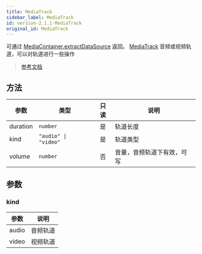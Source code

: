 ```yaml
---
title: MediaTrack
sidebar_label: MediaTrack
id: version-2.1.1-MediaTrack
original_id: MediaTrack
---
```


可通过 [MediaContainer.extractDataSource](https://developers.weixin.qq.com/miniprogram/dev/api/media/video-processing/MediaContainer.extractDataSource.html) 返回。
[MediaTrack](https://developers.weixin.qq.com/miniprogram/dev/api/media/video-processing/MediaTrack.html) 音频或视频轨道，可以对轨道进行一些操作

> [参考文档](https://developers.weixin.qq.com/miniprogram/dev/api/media/video-processing/MediaTrack.html)

## 方法

<table>
  <thead>
    <tr>
      <th>参数</th>
      <th>类型</th>
      <th style="text-align:center">只读</th>
      <th>说明</th>
    </tr>
  </thead>
  <tbody>
    <tr>
      <td>duration</td>
      <td><code>number</code></td>
      <td style="text-align:center">是</td>
      <td>轨道长度</td>
    </tr>
    <tr>
      <td>kind</td>
      <td><code>&quot;audio&quot; | &quot;video&quot;</code></td>
      <td style="text-align:center">是</td>
      <td>轨道类型</td>
    </tr>
    <tr>
      <td>volume</td>
      <td><code>number</code></td>
      <td style="text-align:center">否</td>
      <td>音量，音频轨道下有效，可写</td>
    </tr>
  </tbody>
</table>

## 参数

### kind

<table>
  <thead>
    <tr>
      <th>参数</th>
      <th>说明</th>
    </tr>
  </thead>
  <tbody>
    <tr>
      <td>audio</td>
      <td>音频轨道</td>
    </tr>
    <tr>
      <td>video</td>
      <td>视频轨道</td>
    </tr>
  </tbody>
</table>
